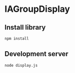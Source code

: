 # IAGroupDisplay

## Install library

```bash
npm install
```

## Development server

```bash
node display.js
```